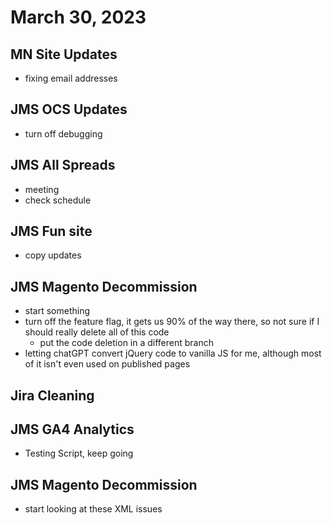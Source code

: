 # March 30, 2023

## MN Site Updates
- fixing email addresses

## JMS OCS Updates
- turn off debugging

## JMS All Spreads
- meeting
- check schedule

## JMS Fun site
- copy updates

## JMS Magento Decommission
- start something
- turn off the feature flag, it gets us 90% of the way there, so not sure if I should really delete all of this code
	- put the code deletion in a different branch
- letting chatGPT convert jQuery code to vanilla JS for me, although most of it isn't even used on published pages

## Jira Cleaning

## JMS GA4 Analytics
- Testing Script, keep going

## JMS Magento Decommission
- start looking at these XML issues